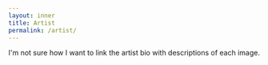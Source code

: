 ```yaml
---
layout: inner
title: Artist
permalink: /artist/
---
```


I'm not sure how I want to link the artist bio with descriptions of each image.
